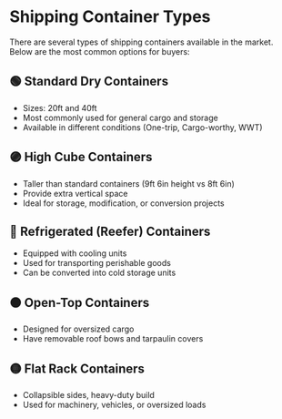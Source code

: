 # Shipping Container Types  

There are several types of shipping containers available in the market. Below are the most common options for buyers:  

## 🟢 Standard Dry Containers  
- Sizes: 20ft and 40ft  
- Most commonly used for general cargo and storage  
- Available in different conditions (One-trip, Cargo-worthy, WWT)  

## 🟣 High Cube Containers  
- Taller than standard containers (9ft 6in height vs 8ft 6in)  
- Provide extra vertical space  
- Ideal for storage, modification, or conversion projects  

## 🔵 Refrigerated (Reefer) Containers  
- Equipped with cooling units  
- Used for transporting perishable goods  
- Can be converted into cold storage units  

## 🟠 Open-Top Containers  
- Designed for oversized cargo  
- Have removable roof bows and tarpaulin covers  

## 🟡 Flat Rack Containers  
- Collapsible sides, heavy-duty build  
- Used for machinery, vehicles, or oversized loads  
